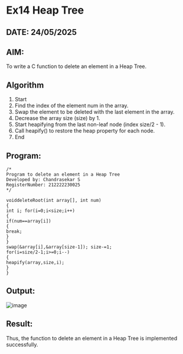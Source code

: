 # Ex14 Heap Tree
## DATE: 24/05/2025
## AIM:
To write a C function to delete an element in a Heap Tree.

## Algorithm
1. Start
2. Find the index of the element num in the array.
3. Swap the element to be deleted with the last element in the array.
4. Decrease the array size (size) by 1.
5. Start heapifying from the last non-leaf node (index size/2 - 1).
6. Call heapify() to restore the heap property for each node.
7. End   

## Program:
```
/*
Program to delete an element in a Heap Tree
Developed by: Chandrasekar S
RegisterNumber: 212222230025 
*/

voiddeleteRoot(int array[], int num)
{
int i; for(i=0;i<size;i++)
{
if(num==array[i])
{
break;
}
}
swap(&array[i],&array[size-1]); size-=1;
for(i=size/2-1;i>=0;i--)
{
heapify(array,size,i);
}
}  
```

## Output:

![image](https://github.com/user-attachments/assets/636c0553-36ee-455c-9167-4ac66cafa9a0)


## Result:
Thus, the function to delete an element in a Heap Tree is implemented successfully.
